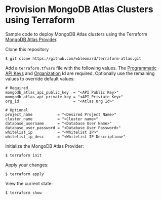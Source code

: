 # Provision MongoDB Atlas Clusters using Terraform
Sample code to deploy MongoDB Atlas clusters using the Terraform [MongoDB Atlas Provider](https://www.terraform.io/docs/providers/mongodbatlas/index.html).

Clone this repository
```
$ git clone https://github.com/wbleonard/terraform-atlas.git
```

Add a `terraform.tfvars` file with the following values. The [Programmatic API Keys](https://docs.atlas.mongodb.com/configure-api-access/#programmatic-api-keys) and [Organization](https://docs.atlas.mongodb.com/tutorial/manage-organizations/) Id are required. Optionally use the remaining values to override default values:
```
# Required 
mongodb_atlas_api_public_key  = "<API Public Key>"
mongodb_atlas_api_private_key = "<API Priviate Key>"
org_id                        = "<Atlas Org Id>"

# Optional
project_name           = "<Desired Project Name>"
cluster_name	       = "<Cluster name>"
database_username      = "<Database User Name>"
database_user_password = "<Database User Password>"
whitelist_ip           = "<Whitelist IP>"
whitelist_ip_desc      = "<Whitelist IP Description>"
```

Initialize the MongoDB Atlas Provider:
```
$ terraform init
```

Apply your changes:
```
$ terraform apply
```

View the current state:
```
$ terraform show
```
